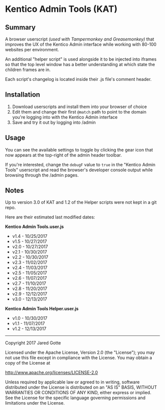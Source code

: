 # Kentico Admin Tools (KAT)

## Summary

A browser userscript *(used with Tampermonkey and Greasemonkey)* that improves the UX of the Kentico Admin interface while working with 80-100 websites per environment.

An additional "helper script" is used alongside it to be injected into iframes so that the top level window has a better understanding at which state the children frames are in.

Each script's changelog is located inside their .js file's comment header.

## Installation

1. Download userscripts and install them into your browser of choice
2. Edit them and change their first `@match` path to point to the domain you're logging into with the Kentico Admin interface
3. Save and try it out by logging into /admin

## Usage

You can see the available settings to toggle by clicking the gear icon that now appears at the top-right of the admin header toolbar.

If you're interested, change the `debugF` value to `true` in the "Kentico Admin Tools" userscript and read the browser's developer console output while browsing through the /admin pages.

## Notes

Up to version 3.0 of KAT and 1.2 of the Helper scripts were not kept in a git repo.

Here are their estimated last modified dates:

**Kentico Admin Tools.user.js**
* v1.4 - 10/25/2017
* v1.5 - 10/27/2017
* v2.0 - 10/27/2017
* v2.1 - 10/30/2017
* v2.2 - 10/30/2017
* v2.3 - 11/02/2017
* v2.4 - 11/03/2017
* v2.5 - 11/05/2017
* v2.6 - 11/07/2017
* v2.7 - 11/10/2017
* v2.8 - 11/20/2017
* v2.9 - 12/12/2017
* v3.0 - 12/13/2017

**Kentico Admin Tools Helper.user.js**
* v1.0 - 10/30/2017
* v1.1 - 11/07/2017
* v1.2 - 12/13/2017

---

Copyright 2017 Jared Gotte

Licensed under the Apache License, Version 2.0 (the "License");
you may not use this file except in compliance with the License.
You may obtain a copy of the License at

 http://www.apache.org/licenses/LICENSE-2.0

Unless required by applicable law or agreed to in writing, software
distributed under the License is distributed on an "AS IS" BASIS,
WITHOUT WARRANTIES OR CONDITIONS OF ANY KIND, either express or implied.
See the License for the specific language governing permissions and
limitations under the License.
